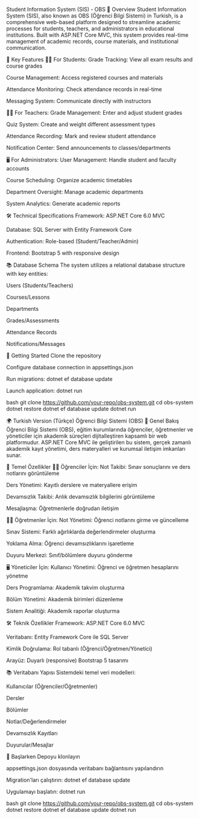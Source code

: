 Student Information System (SIS) - OBS
📝 Overview
Student Information System (SIS), also known as OBS (Öğrenci Bilgi Sistemi) in Turkish, is a comprehensive web-based platform designed to streamline academic processes for students, teachers, and administrators in educational institutions. Built with ASP.NET Core MVC, this system provides real-time management of academic records, course materials, and institutional communication.

🌟 Key Features
👨‍🎓 For Students:
Grade Tracking: View all exam results and course grades

Course Management: Access registered courses and materials

Attendance Monitoring: Check attendance records in real-time

Messaging System: Communicate directly with instructors

👨‍🏫 For Teachers:
Grade Management: Enter and adjust student grades

Quiz System: Create and weight different assessment types

Attendance Recording: Mark and review student attendance

Notification Center: Send announcements to classes/departments

🖥️ For Administrators:
User Management: Handle student and faculty accounts

Course Scheduling: Organize academic timetables

Department Oversight: Manage academic departments

System Analytics: Generate academic reports

🛠️ Technical Specifications
Framework: ASP.NET Core 6.0 MVC

Database: SQL Server with Entity Framework Core

Authentication: Role-based (Student/Teacher/Admin)

Frontend: Bootstrap 5 with responsive design


📚 Database Schema
The system utilizes a relational database structure with key entities:

Users (Students/Teachers)

Courses/Lessons

Departments

Grades/Assessments

Attendance Records

Notifications/Messages

🚀 Getting Started
Clone the repository

Configure database connection in appsettings.json

Run migrations: dotnet ef database update

Launch application: dotnet run

bash
git clone https://github.com/your-repo/obs-system.git
cd obs-system
dotnet restore
dotnet ef database update
dotnet run





🌍 Turkish Version (Türkçe)
Öğrenci Bilgi Sistemi (OBS)
📝 Genel Bakış
Öğrenci Bilgi Sistemi (OBS), eğitim kurumlarında öğrenciler, öğretmenler ve yöneticiler için akademik süreçleri dijitalleştiren kapsamlı bir web platformudur. ASP.NET Core MVC ile geliştirilen bu sistem, gerçek zamanlı akademik kayıt yönetimi, ders materyalleri ve kurumsal iletişim imkanları sunar.

🌟 Temel Özellikler
👨‍🎓 Öğrenciler İçin:
Not Takibi: Sınav sonuçlarını ve ders notlarını görüntüleme

Ders Yönetimi: Kayıtlı derslere ve materyallere erişim

Devamsızlık Takibi: Anlık devamsızlık bilgilerini görüntüleme

Mesajlaşma: Öğretmenlerle doğrudan iletişim

👨‍🏫 Öğretmenler İçin:
Not Yönetimi: Öğrenci notlarını girme ve güncelleme

Sınav Sistemi: Farklı ağırlıklarda değerlendirmeler oluşturma

Yoklama Alma: Öğrenci devamsızlıklarını işaretleme

Duyuru Merkezi: Sınıf/bölümlere duyuru gönderme

🖥️ Yöneticiler İçin:
Kullanıcı Yönetimi: Öğrenci ve öğretmen hesaplarını yönetme

Ders Programlama: Akademik takvim oluşturma

Bölüm Yönetimi: Akademik birimleri düzenleme

Sistem Analitiği: Akademik raporlar oluşturma

🛠️ Teknik Özellikler
Framework: ASP.NET Core 6.0 MVC

Veritabanı: Entity Framework Core ile SQL Server

Kimlik Doğrulama: Rol tabanlı (Öğrenci/Öğretmen/Yönetici)

Arayüz: Duyarlı (responsive) Bootstrap 5 tasarımı

📚 Veritabanı Yapısı
Sistemdeki temel veri modelleri:

Kullanıcılar (Öğrenciler/Öğretmenler)

Dersler

Bölümler

Notlar/Değerlendirmeler

Devamsızlık Kayıtları

Duyurular/Mesajlar

🚀 Başlarken
Depoyu klonlayın

appsettings.json dosyasında veritabanı bağlantısını yapılandırın

Migration'ları çalıştırın: dotnet ef database update

Uygulamayı başlatın: dotnet run

bash
git clone https://github.com/your-repo/obs-system.git
cd obs-system
dotnet restore
dotnet ef database update
dotnet run
